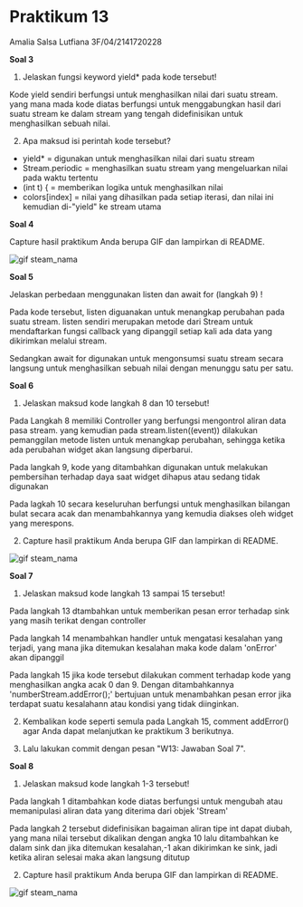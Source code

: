 # Praktikum 13

Amalia Salsa Lutfiana
3F/04/2141720228

**Soal 3**

1. Jelaskan fungsi keyword yield* pada kode tersebut!

Kode yield sendiri berfungsi untuk menghasilkan nilai dari suatu stream. yang mana mada kode diatas berfungsi untuk menggabungkan hasil dari suatu stream ke dalam stream yang tengah didefinisikan untuk menghasilkan sebuah nilai.

2. Apa maksud isi perintah kode tersebut?

- yield* = digunakan untuk menghasilkan nilai dari suatu stream
- Stream.periodic = menghasilkan suatu stream yang mengeluarkan nilai pada waktu tertentu
- (int t) { = memberikan logika untuk menghasilkan nilai
- colors[index] = nilai yang dihasilkan pada setiap iterasi, dan nilai ini kemudian di-"yield" ke stream utama


**Soal 4**

Capture hasil praktikum Anda berupa GIF dan lampirkan di README.

![gif steam_nama](images/soal4.gif)


**Soal 5**

Jelaskan perbedaan menggunakan listen dan await for (langkah 9) !

Pada kode tersebut, listen diguanakan untuk menangkap perubahan pada suatu stream. listen sendiri merupakan metode dari Stream untuk mendaftarkan fungsi callback yang dipanggil setiap kali ada data yang dikirimkan melalui stream.

Sedangkan await for digunakan untuk mengonsumsi suatu stream secara langsung untuk menghasilkan sebuah nilai dengan menunggu satu per satu.


**Soal 6**
1. Jelaskan maksud kode langkah 8 dan 10 tersebut!

Pada Langkah 8 memiliki Controller yang berfungsi mengontrol aliran data pasa stream. yang  kemudian pada stream.listen((event)) dilakukan pemanggilan metode listen untuk menangkap perubahan, sehingga ketika ada perubahan widget akan langsung diperbarui.

Pada langkah 9, kode yang ditambahkan digunakan untuk melakukan pembersihan terhadap daya saat widget dihapus atau sedang tidak digunakan

Pada lagkah 10 secara keseluruhan berfungsi untuk menghasilkan bilangan bulat secara acak dan menambahkannya yang kemudia diakses oleh widget yang merespons.


2. Capture hasil praktikum Anda berupa GIF dan lampirkan di README.

![gif steam_nama](images/soal6.gif)


**Soal 7**

1. Jelaskan maksud kode langkah 13 sampai 15 tersebut!

Pada langkah 13 dtambahkan untuk memberikan pesan error terhadap sink yang masih terikat dengan controller

Pada langkah 14 menambahkan handler untuk mengatasi kesalahan yang terjadi, yang mana jika ditemukan kesalahan maka kode dalam 'onError' akan dipanggil

Pada langkah 15 jika kode tersebut dilakukan comment terhadap kode yang menghasilkan angka acak 0 dan 9. Dengan ditambahkannya 'numberStream.addError();' bertujuan untuk menambahkan pesan error jika terdapat suatu kesalahann atau kondisi yang tidak diinginkan.

2. Kembalikan kode seperti semula pada Langkah 15, comment addError() agar Anda dapat melanjutkan ke praktikum 3 berikutnya.

3. Lalu lakukan commit dengan pesan "W13: Jawaban Soal 7".


**Soal 8**

1. Jelaskan maksud kode langkah 1-3 tersebut!

Pada langkah 1 ditambahkan kode diatas berfungsi untuk mengubah atau memanipulasi aliran data yang diterima dari objek 'Stream'

Pada langkah 2 tersebut didefinisikan bagaiman aliran tipe int dapat diubah, yang mana nilai tersebut dikalikan dengan angka 10 lalu ditambahkan ke dalam sink dan jika ditemukan kesalahan,-1 akan dikirimkan ke sink, jadi ketika aliran selesai maka akan langsung ditutup 

2. Capture hasil praktikum Anda berupa GIF dan lampirkan di README.

![gif steam_nama](images/soal8.gif)